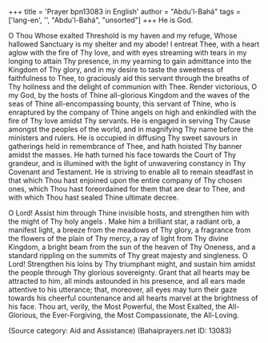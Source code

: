 +++
title = 'Prayer bpn13083 in English'
author = "Abdu'l-Bahá"
tags = ['lang-en', '', "Abdu'l-Bahá", "unsorted"]
+++
He is God. 

O Thou Whose exalted Threshold is my haven and my refuge, Whose hallowed Sanctuary is my shelter and my abode! I entreat Thee, with a heart aglow with the fire of Thy love, and with eyes streaming with tears in my longing to attain Thy presence, in my yearning to gain admittance into the Kingdom of Thy glory, and in my desire to taste the sweetness of faithfulness to Thee, to graciously aid this servant through the breaths of Thy holiness and the delight of communion with Thee. Render victorious, O my God, by the hosts of Thine all-glorious Kingdom and the waves of the seas of Thine all-encompassing bounty, this servant of Thine, who is enraptured by the company of Thine angels on high and enkindled with the fire of Thy love amidst Thy servants. He is engaged in serving Thy Cause amongst the peoples of the world, and in magnifying Thy name before the ministers and rulers. He is occupied in diffusing Thy sweet savours in gatherings held in remembrance of Thee, and hath hoisted Thy banner amidst the masses. He hath turned his face towards the Court of Thy grandeur, and is illumined with the light of unwavering constancy in Thy Covenant and Testament. He is striving to enable all to remain steadfast in that which Thou hast enjoined upon the entire company of Thy chosen ones, which Thou hast foreordained for them that are dear to Thee, and with which Thou hast sealed Thine ultimate decree. 

O Lord! Assist him through Thine invisible hosts, and strengthen him with the might of Thy holy angels . Make him a brilliant star, a radiant orb, a manifest light, a breeze from the meadows of Thy glory, a fragrance from the flowers of the plain of Thy mercy, a ray of light from Thy divine Kingdom, a bright beam from the sun of the heaven of Thy Oneness, and a standard rippling on the summits of Thy great majesty and singleness. O Lord! Strengthen his loins by Thy triumphant might, and sustain him amidst the people through Thy glorious sovereignty. Grant that all hearts may be attracted to him, all minds astounded in his presence, and all ears made attentive to his utterance; that, moreover, all eyes may turn their gaze towards his cheerful countenance and all hearts marvel at the brightness of his face. Thou art, verily, the Most Powerful, the Most Exalted, the All-Glorious, the Ever-Forgiving, the Most Compassionate, the All-Loving.

(Source category: Aid and Assistance)
(Bahaiprayers.net ID: 13083)
